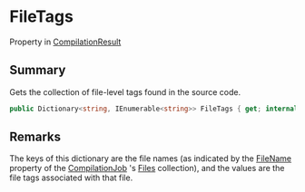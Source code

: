 # FileTags

Property in [CompilationResult](yarn.compiler.compilationresult.md)

## Summary

Gets the collection of file-level tags found in the source code.

```csharp
public Dictionary<string, IEnumerable<string>> FileTags { get; internal set; };
```

## Remarks

The keys of this dictionary are the file names (as indicated by the [FileName](yarn.compiler.compilationjob.file.filename.md) property of the [CompilationJob](yarn.compiler.compilationjob.md) 's [Files](yarn.compiler.compilationjob.files.md) collection), and the values are the file tags associated with that file.

